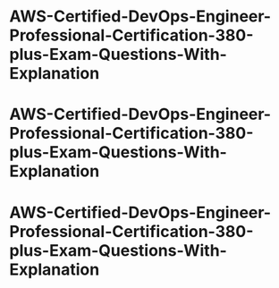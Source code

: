 # AWS-Certified-DevOps-Engineer-Professional-Certification-380-plus-Exam-Questions-With-Explanation
# AWS-Certified-DevOps-Engineer-Professional-Certification-380-plus-Exam-Questions-With-Explanation
# AWS-Certified-DevOps-Engineer-Professional-Certification-380-plus-Exam-Questions-With-Explanation
